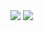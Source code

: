 <span>
<img src="https://img.shields.io/badge/bseungpil@gmail.com-EA4335?style=flat&logo=Gmail&logoColor=ffffff"/>
<img src="https://img.shields.io/badge/SeungpilPark-0A66C2?style=flat&logo=linkedin&logoColor=ffffff"/>
</span>
